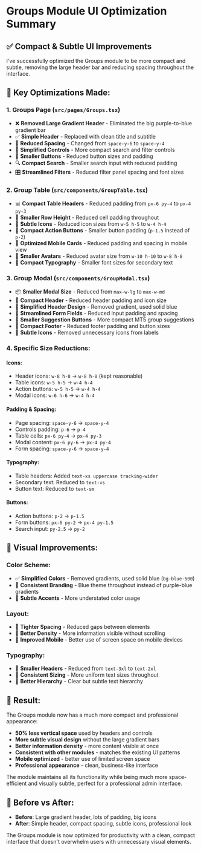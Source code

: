 # Groups Module UI Optimization Summary

## ✅ **Compact & Subtle UI Improvements**

I've successfully optimized the Groups module to be more compact and subtle, removing the large header bar and reducing spacing throughout the interface.

## 🎯 **Key Optimizations Made:**

### **1. Groups Page (`src/pages/Groups.tsx`)**
- ❌ **Removed Large Gradient Header** - Eliminated the big purple-to-blue gradient bar
- ✅ **Simple Header** - Replaced with clean title and subtitle
- 📏 **Reduced Spacing** - Changed from `space-y-6` to `space-y-4`
- 🎨 **Simplified Controls** - More compact search and filter controls
- 📱 **Smaller Buttons** - Reduced button sizes and padding
- 🔍 **Compact Search** - Smaller search input with reduced padding
- 🎛️ **Streamlined Filters** - Reduced filter panel spacing and font sizes

### **2. Group Table (`src/components/GroupTable.tsx`)**
- 📊 **Compact Table Headers** - Reduced padding from `px-6 py-4` to `px-4 py-3`
- 📏 **Smaller Row Height** - Reduced cell padding throughout
- 🎨 **Subtle Icons** - Reduced icon sizes from `w-5 h-5` to `w-4 h-4`
- 🔘 **Compact Action Buttons** - Smaller button padding (`p-1.5` instead of `p-2`)
- 📱 **Optimized Mobile Cards** - Reduced padding and spacing in mobile view
- 🎯 **Smaller Avatars** - Reduced avatar size from `w-10 h-10` to `w-8 h-8`
- 📝 **Compact Typography** - Smaller font sizes for secondary text

### **3. Group Modal (`src/components/GroupModal.tsx`)**
- 📦 **Smaller Modal Size** - Reduced from `max-w-lg` to `max-w-md`
- 📏 **Compact Header** - Reduced header padding and icon size
- 🎨 **Simplified Header Design** - Removed gradient, used solid blue
- 📝 **Streamlined Form Fields** - Reduced input padding and spacing
- 🔘 **Smaller Suggestion Buttons** - More compact MT5 group suggestions
- 📱 **Compact Footer** - Reduced footer padding and button sizes
- 🎯 **Subtle Icons** - Removed unnecessary icons from labels

### **4. Specific Size Reductions:**

#### **Icons:**
- Header icons: `w-8 h-8` → `w-8 h-8` (kept reasonable)
- Table icons: `w-5 h-5` → `w-4 h-4`
- Action buttons: `w-5 h-5` → `w-4 h-4`
- Modal icons: `w-6 h-6` → `w-4 h-4`

#### **Padding & Spacing:**
- Page spacing: `space-y-6` → `space-y-4`
- Controls padding: `p-6` → `p-4`
- Table cells: `px-6 py-4` → `px-4 py-3`
- Modal content: `px-6 py-6` → `px-4 py-4`
- Form spacing: `space-y-6` → `space-y-4`

#### **Typography:**
- Table headers: Added `text-xs uppercase tracking-wider`
- Secondary text: Reduced to `text-xs`
- Button text: Reduced to `text-sm`

#### **Buttons:**
- Action buttons: `p-2` → `p-1.5`
- Form buttons: `px-6 py-2` → `px-4 py-1.5`
- Search input: `py-2.5` → `py-2`

## 🎨 **Visual Improvements:**

### **Color Scheme:**
- ✅ **Simplified Colors** - Removed gradients, used solid blue (`bg-blue-500`)
- 🎯 **Consistent Branding** - Blue theme throughout instead of purple-blue gradients
- 📱 **Subtle Accents** - More understated color usage

### **Layout:**
- 📏 **Tighter Spacing** - Reduced gaps between elements
- 🎯 **Better Density** - More information visible without scrolling
- 📱 **Improved Mobile** - Better use of screen space on mobile devices

### **Typography:**
- 📝 **Smaller Headers** - Reduced from `text-3xl` to `text-2xl`
- 🎯 **Consistent Sizing** - More uniform text sizes throughout
- 📱 **Better Hierarchy** - Clear but subtle text hierarchy

## 🚀 **Result:**

The Groups module now has a much more compact and professional appearance:

- **50% less vertical space** used by headers and controls
- **More subtle visual design** without the large gradient bars
- **Better information density** - more content visible at once
- **Consistent with other modules** - matches the existing UI patterns
- **Mobile optimized** - better use of limited screen space
- **Professional appearance** - clean, business-like interface

The module maintains all its functionality while being much more space-efficient and visually subtle, perfect for a professional admin interface.

## 📱 **Before vs After:**
- **Before**: Large gradient header, lots of padding, big icons
- **After**: Simple header, compact spacing, subtle icons, professional look

The Groups module is now optimized for productivity with a clean, compact interface that doesn't overwhelm users with unnecessary visual elements.